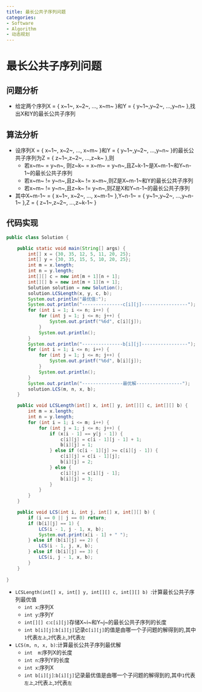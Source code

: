 ```yaml
---
title: 最长公共子序列问题
categories:
- Software
- Algorithm
- 动态规划
---
```

# 最长公共子序列问题

## 问题分析

- 给定两个序列X = { x~1~, x~2~, ..., x~m~ }和Y = { y~1~,y~2~, ...,y~n~ },找出X和Y的最长公共子序列

##  算法分析

- 设序列X = { x~1~, x~2~, ..., x~m~ }和Y = { y~1~,y~2~, ...,y~n~ }的最长公共子序列为Z = { z~1~,z~2~, ...,z~k~ },则
    - 若x~m~ = y~n~, 则z~k~ = x~m~ = y~n~,且Z~k-1~是X~m-1~和Y~n-1~的最长公共子序列
    - 若x~m~ != y~n~,且z~k~ != x~m~,则Z是X~m-1~和Y的最长公共子序列
    - 若x~m~ != y~n~,且z~k~ != y~n~,则Z是X和Y~n-1~的最长公共子序列
- 其中X~m-1~ = { x~1~, x~2~, ..., x~m-1~ },Y~n-1~ = { y~1~,y~2~, ...,y~n-1~ },Z = { z~1~,z~2~, ...,z~k-1~ }

## 代码实现

```java
public class Solution {

    public static void main(String[] args) {
        int[] x = {30, 35, 12, 5, 11, 20, 25};
        int[] y = {30, 35, 15, 5, 10, 20, 25};
        int m = x.length;
        int n = y.length;
        int[][] c = new int[m + 1][n + 1];
        int[][] b = new int[m + 1][n + 1];
        Solution solution = new Solution();
        solution.LCSLength(x, y, c, b);
        System.out.println("最优值:");
        System.out.println("---------------c[i][j]-----------------");
        for (int i = 1; i <= n; i++) {
            for (int j = 1; j <= n; j++) {
                System.out.printf("%6d", c[i][j]);
            }
            System.out.println();
        }
        System.out.println("---------------b[i][j]-----------------");
        for (int i = 1; i <= n; i++) {
            for (int j = 1; j <= n; j++) {
                System.out.printf("%6d", b[i][j]);
            }
            System.out.println();
        }
        System.out.println("---------------最优解-----------------");
        solution.LCS(m, n, x, b);
    }

    public void LCSLength(int[] x, int[] y, int[][] c, int[][] b) {
        int m = x.length;
        int n = y.length;
        for (int i = 1; i <= m; i++) {
            for (int j = 1; j <= n; j++) {
                if (x[i - 1] == y[j - 1]) {
                    c[i][j] = c[i - 1][j - 1] + 1;
                    b[i][j] = 1;
                } else if (c[i - 1][j] >= c[i][j - 1]) {
                    c[i][j] = c[i - 1][j];
                    b[i][j] = 2;
                } else {
                    c[i][j] = c[i][j - 1];
                    b[i][j] = 3;
                }
            }
        }
    }

    public void LCS(int i, int j, int[] x, int[][] b) {
        if (i == 0 || j == 0) return;
        if (b[i][j] == 1) {
            LCS(i - 1, j - 1, x, b);
            System.out.print(x[i - 1] + " ");
        } else if (b[i][j] == 2) {
            LCS(i - 1, j, x, b);
        } else if (b[i][j] == 3) {
            LCS(i, j - 1, x, b);
        }
    }
    
}
```

- `LCSLength(int[] x, int[] y, int[][] c, int[][] b) `:计算最长公共子序列最优值
    - `int x`:序列X
    - `int y`:序列Y
    - `int[][] c`:`c[i][j]`存储X~i~和Y~j~的最长公共子序列的长度
    - `int b[i][j]`:`b[i][j]`记录c`[i][j]`的值是由哪一个子问题的解得到的,其中`1`代表`左上`,`2`代表`上`,`3`代表`左`
- `LCS(m, n, x, b)`:计算最长公共子序列最优解
    - `int  m`:序列X的长度
    - `int n`:序列Y的长度
    - `int x`:序列X
    - `int b[i][j]`:`b[i][j]`记录最优值是由哪一个子问题的解得到的,其中`1`代表`左上`,`2`代表`上`,`3`代表`左`